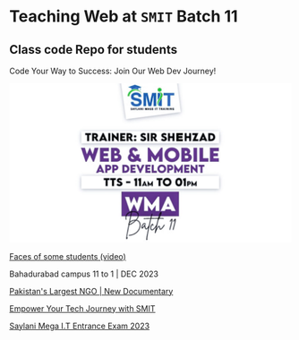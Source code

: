 # Teaching Web at `SMIT` Batch 11

## Class code Repo for students

Code Your Way to Success: Join Our Web Dev Journey!

<!-- "Learn Web Development Essentials and Empower Your Skills!" -->

![Class Poster](./students/imgs/class-poster.jpeg)

[Faces of some students (video)](https://youtu.be/NCSYLLUiSWk?si=DA_autG-yWdAbjFP)

Bahadurabad campus 11 to 1 | DEC 2023

[Pakistan's Largest NGO | New Documentary](https://youtu.be/MIpmnJG0yyc)

[Empower Your Tech Journey with SMIT](https://youtu.be/VcV841p85Ew)

[Saylani Mega I.T Entrance Exam 2023](https://youtu.be/uaaVCBPHOp8)
